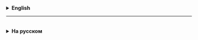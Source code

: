 <details>
  <summary style="cursor: pointer;"><b>English</b></summary>

# Introductory Lecture on the Topic: **Controllers in Spring Boot**

---

## 1. Introduction to Spring Boot and Controllers

**Spring Boot** is a framework for building modern Java applications that significantly simplifies development through automatic configuration and built-in solutions for creating web applications, microservices, and REST APIs. One of the key concepts in Spring Boot is the **MVC (Model-View-Controller)** architecture, where controllers play a central role.

A **controller** is a component that handles HTTP requests from the client (e.g., a browser or another service) and returns HTTP responses. In Spring Boot, controllers are implemented using annotations, making them easy to use and configure.

---

## 2. Key Responsibilities of a Controller

Controllers in Spring Boot perform the following tasks:
1. **Request Handling**: Accept HTTP requests (GET, POST, PUT, DELETE, etc.).
2. **Routing**: Determine which controller method should handle the request based on the URL and HTTP method.
3. **Interaction with Business Logic**: Pass data from the request to the service layer for processing.
4. **Response Formation**: Return data to the client in JSON, XML, or HTML format.

---

## 3. Annotations for Creating Controllers

Spring Boot provides a set of annotations for creating controllers:

1. **@RestController**:
    - Indicates that the class is a controller.
    - Combines the `@Controller` and `@ResponseBody` annotations, meaning that all methods return data in JSON or XML format by default.

2. **@RequestMapping**:
    - Defines the base URL for all methods in the controller.
    - For example, `@RequestMapping("/api")` means that all methods will be accessible under the `/api/...` path.

3. **@GetMapping, @PostMapping, @PutMapping, @DeleteMapping**:
    - Specify which HTTP method the controller method handles.
    - For example, `@GetMapping("/users")` handles GET requests to `/users`.

4. **@PathVariable**:
    - Used to extract data from the URL.
    - For example, in the URL `/users/{id}`, `{id}` will be extracted and passed to the method as a parameter.

5. **@RequestParam**:
    - Used to extract query parameters from the URL.
    - For example, in the URL `/users?name=John`, the `name` parameter will be extracted.

6. **@RequestBody**:
    - Used to extract data from the request body (usually in JSON format).

---

## 4. Example of a Simple Controller

Let's look at an example of a controller for managing a list of users:

```java
@RestController
@RequestMapping("/users")
public class UserController {

    private List<String> users = new ArrayList<>();

    // Get all users
    @GetMapping
    public List<String> getUsers() {
        return users;
    }

    // Get a user by ID
    @GetMapping("/{id}")
    public String getUserById(@PathVariable int id) {
        return users.get(id);
    }

    // Add a new user
    @PostMapping
    public String addUser(@RequestBody String user) {
        users.add(user);
        return "User added: " + user;
    }

    // Update a user by ID
    @PutMapping("/{id}")
    public String updateUser(@PathVariable int id, @RequestBody String user) {
        users.set(id, user);
        return "User updated: " + user;
    }

    // Delete a user by ID
    @DeleteMapping("/{id}")
    public String deleteUser(@PathVariable int id) {
        users.remove(id);
        return "User deleted";
    }
}
```

---

## 5. How Does a Controller Work?

1. The client sends an HTTP request to the server (e.g., `GET /users`).
2. Spring Boot analyzes the URL and HTTP method to determine which controller method should handle the request.
3. The controller method executes the necessary logic (e.g., retrieves data from the database).
4. The controller returns a response to the client (e.g., a list of users in JSON format).

---

## 6. Advantages of Using Controllers in Spring Boot

1. **Simplicity**: Annotations make the code clear and concise.
2. **Flexibility**: Supports various HTTP methods and data formats (JSON, XML, HTML).
3. **Integration**: Easily integrates with other Spring components (services, repositories, databases).
4. **Scalability**: Enables the creation of both small applications and complex microservices.

---

## 7. Practical Applications

Controllers are used for:
- Creating REST APIs for mobile and web applications.
- Handling forms and user data.
- Integrating with external systems via HTTP requests.
- Building microservice architectures.

---

## 8. Conclusion

Controllers are the heart of any Spring Boot application. They facilitate interaction between the client and server by handling requests and returning responses. The use of annotations makes developing controllers simple and efficient, allowing developers to focus on implementing business logic.


---
</details>

<hr>

<details style="padding-top: 18px">
  <summary style="cursor: pointer;"><b>На русском</b></summary>

# Вводная лекция по теме: **Контроллеры в Spring Boot**

---

## 1. Введение в Spring Boot и контроллеры

**Spring Boot** — это фреймворк для создания современных Java-приложений, который значительно упрощает разработку за счёт автоматической настройки и встроенных решений для создания веб-приложений, микросервисов и REST API. Одной из ключевых концепций Spring Boot является **MVC (Model-View-Controller)** архитектура, где контроллеры играют центральную роль.

**Контроллер** — это компонент, который обрабатывает HTTP-запросы от клиента (например, браузера или другого сервиса) и возвращает HTTP-ответы. В Spring Boot контроллеры реализуются с помощью аннотаций, что делает их простыми в использовании и настройке.

---

## 2. Основные задачи контроллера

Контроллеры в Spring Boot выполняют следующие задачи:
1. **Обработка запросов**: Принимают HTTP-запросы (GET, POST, PUT, DELETE и другие).
2. **Маршрутизация**: Определяют, какой метод контроллера должен обработать запрос на основе URL и типа HTTP-метода.
3. **Взаимодействие с бизнес-логикой**: Передают данные из запроса в сервисный слой для обработки.
4. **Формирование ответа**: Возвращают данные клиенту в формате JSON, XML или HTML.

---

## 3. Аннотации для создания контроллеров

Spring Boot предоставляет набор аннотаций для создания контроллеров:

1. **@RestController**:
    - Указывает, что класс является контроллером.
    - Объединяет в себе аннотации `@Controller` и `@ResponseBody`, что означает, что все методы по умолчанию возвращают данные в формате JSON или XML.

2. **@RequestMapping**:
    - Определяет базовый URL для всех методов контроллера.
    - Например, `@RequestMapping("/api")` означает, что все методы будут доступны по пути `/api/...`.

3. **@GetMapping, @PostMapping, @PutMapping, @DeleteMapping**:
    - Указывают, какой HTTP-метод обрабатывает метод контроллера.
    - Например, `@GetMapping("/users")` обрабатывает GET-запросы на `/users`.

4. **@PathVariable**:
    - Используется для извлечения данных из URL.
    - Например, в URL `/users/{id}`, `{id}` будет извлечён и передан в метод как параметр.

5. **@RequestParam**:
    - Используется для извлечения параметров запроса из URL.
    - Например, в URL `/users?name=John`, параметр `name` будет извлечён.

6. **@RequestBody**:
    - Используется для извлечения данных из тела запроса (обычно в формате JSON).

---

## 4. Пример простого контроллера

Рассмотрим пример контроллера для управления списком пользователей:

```java
@RestController
@RequestMapping("/users")
public class UserController {

    private List<String> users = new ArrayList<>();

    // Получить всех пользователей
    @GetMapping
    public List<String> getUsers() {
        return users;
    }

    // Получить пользователя по ID
    @GetMapping("/{id}")
    public String getUserById(@PathVariable int id) {
        return users.get(id);
    }

    // Добавить нового пользователя
    @PostMapping
    public String addUser(@RequestBody String user) {
        users.add(user);
        return "User added: " + user;
    }

    // Обновить пользователя по ID
    @PutMapping("/{id}")
    public String updateUser(@PathVariable int id, @RequestBody String user) {
        users.set(id, user);
        return "User updated: " + user;
    }

    // Удалить пользователя по ID
    @DeleteMapping("/{id}")
    public String deleteUser(@PathVariable int id) {
        users.remove(id);
        return "User deleted";
    }
}
```

---

## 5. Как работает контроллер?

1. Клиент отправляет HTTP-запрос на сервер (например, `GET /users`).
2. Spring Boot анализирует URL и HTTP-метод, чтобы определить, какой метод контроллера должен обработать запрос.
3. Метод контроллера выполняет необходимую логику (например, извлекает данные из базы данных).
4. Контроллер возвращает ответ клиенту (например, список пользователей в формате JSON).

---

## 6. Преимущества использования контроллеров в Spring Boot

1. **Простота**: Аннотации делают код понятным и лаконичным.
2. **Гибкость**: Поддержка различных HTTP-методов и форматов данных (JSON, XML, HTML).
3. **Интеграция**: Легко интегрируется с другими компонентами Spring (сервисы, репозитории, базы данных).
4. **Масштабируемость**: Позволяет создавать как небольшие приложения, так и сложные микросервисы.

---

## 7. Практическое применение

Контроллеры используются для:
- Создания REST API для мобильных и веб-приложений.
- Обработки форм и данных от пользователей.
- Интеграции с внешними системами через HTTP-запросы.
- Построения микросервисной архитектуры.

---

## 8. Заключение

Контроллеры — это сердце любого Spring Boot приложения. Они обеспечивают взаимодействие между клиентом и сервером, обрабатывая запросы и возвращая ответы. Использование аннотаций делает разработку контроллеров простой и эффективной, что позволяет сосредоточиться на реализации бизнес-логики.

---




</details>
